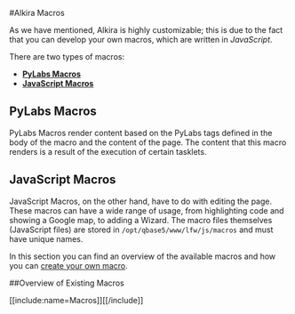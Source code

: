 [howto]: /sampleapp/#/alkiradocs/Macros\_HOWTO
[pylabs]: /sampleapp/#/alkiradocs/MacrosPylabs
[js]: /sampleapp/#/alkiradocs/MacrosJavascript

#Alkira Macros

As we have mentioned, Alkira is highly customizable; this is due to the fact that you can develop your own macros, which are written in _JavaScript_.

There are two types of macros:

* __[PyLabs Macros][pylabs]__
* __[JavaScript Macros][js]__

## PyLabs Macros
PyLabs Macros render content based on the PyLabs tags defined in the body of the macro and the content of the page.
The content that this macro renders is a result of the execution of certain tasklets. 


## JavaScript Macros
JavaScript Macros, on the other hand, have to do with editing the page. These macros can have a wide range of usage, from highlighting code and showing a Google map, to adding a Wizard.
The macro files themselves (JavaScript files) are stored in `/opt/qbase5/www/lfw/js/macros` and must have unique names.

In this section you can find an overview of the available macros and how you can [create your own macro][howto].

##Overview of Existing Macros

[[include:name=Macros]][[/include]]